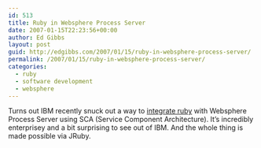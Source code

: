 ```yaml
---
id: 513
title: Ruby in Websphere Process Server
date: 2007-01-15T22:23:56+00:00
author: Ed Gibbs
layout: post
guid: http://edgibbs.com/2007/01/15/ruby-in-websphere-process-server/
permalink: /2007/01/15/ruby-in-websphere-process-server/
categories:
  - ruby
  - software development
  - websphere
---
```

Turns out IBM recently snuck out a way to [integrate ruby](http://www.alphaworks.ibm.com/tech/scarubycomponent) with Websphere Process Server using SCA (Service Component Architecture). It&#8217;s incredibly enterprisey and a bit surprising to see out of IBM. And the whole thing is made possible via JRuby.